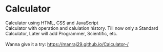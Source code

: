# Calculator
Calculator using HTML, CSS and JavaScript
<br>
Calculator with operation and calulation history. Till now only a Standard Calculator, Later will add Programmer, Scientific, etc.<br><br>
Wanna give it a try: https://manraj29.github.io/Calculator-/
